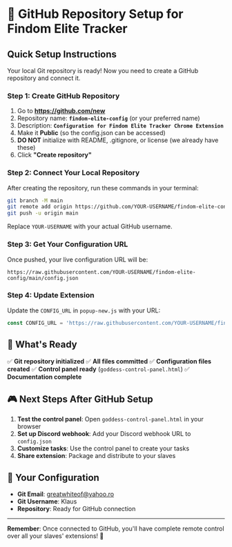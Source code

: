# 🚀 GitHub Repository Setup for Findom Elite Tracker

## Quick Setup Instructions

Your local Git repository is ready! Now you need to create a GitHub repository and connect it.

### Step 1: Create GitHub Repository

1. Go to **https://github.com/new**
2. Repository name: **`findom-elite-config`** (or your preferred name)
3. Description: **`Configuration for Findom Elite Tracker Chrome Extension`**
4. Make it **Public** (so the config.json can be accessed)
5. **DO NOT** initialize with README, .gitignore, or license (we already have these)
6. Click **"Create repository"**

### Step 2: Connect Your Local Repository

After creating the repository, run these commands in your terminal:

```bash
git branch -M main
git remote add origin https://github.com/YOUR-USERNAME/findom-elite-config.git
git push -u origin main
```

Replace `YOUR-USERNAME` with your actual GitHub username.

### Step 3: Get Your Configuration URL

Once pushed, your live configuration URL will be:
```
https://raw.githubusercontent.com/YOUR-USERNAME/findom-elite-config/main/config.json
```

### Step 4: Update Extension

Update the `CONFIG_URL` in `popup-new.js` with your URL:

```javascript
const CONFIG_URL = 'https://raw.githubusercontent.com/YOUR-USERNAME/findom-elite-config/main/config.json';
```

## 🎯 What's Ready

✅ **Git repository initialized**
✅ **All files committed**
✅ **Configuration files created**
✅ **Control panel ready** (`goddess-control-panel.html`)
✅ **Documentation complete**

## 🎮 Next Steps After GitHub Setup

1. **Test the control panel**: Open `goddess-control-panel.html` in your browser
2. **Set up Discord webhook**: Add your Discord webhook URL to `config.json`
3. **Customize tasks**: Use the control panel to create your tasks
4. **Share extension**: Package and distribute to your slaves

## 📧 Your Configuration

- **Git Email**: greatwhiteof@yahoo.ro
- **Git Username**: Klaus
- **Repository**: Ready for GitHub connection

---

**Remember**: Once connected to GitHub, you'll have complete remote control over all your slaves' extensions! 👑

